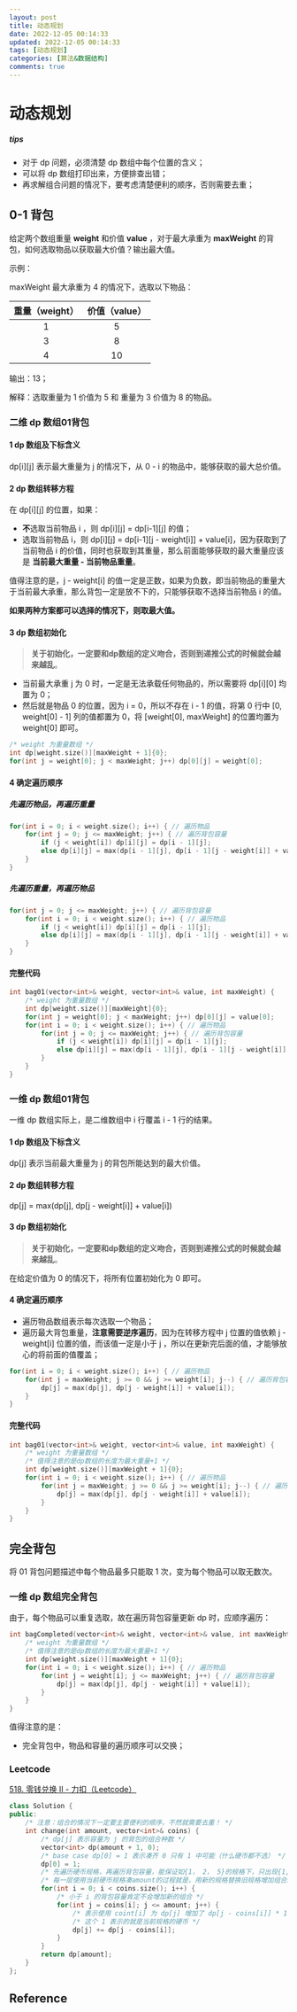 ```yaml
---
layout: post
title: 动态规划
date: 2022-12-05 00:14:33
updated: 2022-12-05 00:14:33
tags: [动态规划]
categories: [算法&数据结构]
comments: true
---
```


# 动态规划

##### tips

- 对于 dp 问题，必须清楚 dp 数组中每个位置的含义；
- 可以将 dp 数组打印出来，方便排查出错；
- 再求解组合问题的情况下，要考虑清楚便利的顺序，否则需要去重；

## 0-1 背包

给定两个数组重量 **weight** 和价值 **value** ，对于最大承重为 **maxWeight** 的背包，如何选取物品以获取最大价值？输出最大值。

示例：

maxWeight 最大承重为 4 的情况下，选取以下物品：

| 重量（weight） | 价值（value） |
| :------------: | :-----------: |
|       1        |       5       |
|       3        |       8       |
|       4        |      10       |

输出：13；

解释：选取重量为 1 价值为 5 和 重量为 3 价值为 8 的物品。

### 二维 dp 数组01背包

#### 1 dp 数组及下标含义

dp\[i][j] 表示最大重量为 j 的情况下，从 0 - i 的物品中，能够获取的最大总价值。

#### 2 dp 数组转移方程

在 dp\[i][j] 的位置，如果：

- **不**选取当前物品 i ，则 dp\[i][j] = dp\[i-1][j] 的值；
- 选取当前物品 i，则 dp\[i][j] = dp\[i-1][j - weight[i]] + value[i]，因为获取到了当前物品 i 的价值，同时也获取到其重量，那么前面能够获取的最大重量应该是 **当前最大重量 - 当前物品重量**。

值得注意的是，j - weight[i] 的值一定是正数，如果为负数，即当前物品的重量大于当前最大承重，那么背包一定是放不下的，只能够获取不选择当前物品 i 的值。

**如果两种方案都可以选择的情况下，则取最大值。**

#### 3 dp 数组初始化

> **关于初始化，一定要和dp数组的定义吻合，否则到递推公式的时候就会越来越乱**。

- 当前最大承重 j 为 0 时，一定是无法承载任何物品的，所以需要将 dp\[i][0] 均置为 0；
- 然后就是物品 0 的位置，因为 i = 0，所以不存在 i - 1 的值，将第 0 行中 [0, weight[0] - 1] 列的值都置为 0，将 [weight[0], maxWeight] 的位置均置为 weight[0] 即可。

```c++
/* weight 为重量数组 */
int dp[weight.size()][maxWeight + 1]{0};
for(int j = weight[0]; j < maxWeight; j++) dp[0][j] = weight[0];
```

#### 4 确定遍历顺序

##### 先遍历物品，再遍历重量

```c++
for(int i = 0; i < weight.size(); i++) { // 遍历物品
    for(int j = 0; j <= maxWeight; j++) { // 遍历背包容量
        if (j < weight[i]) dp[i][j] = dp[i - 1][j]; 
        else dp[i][j] = max(dp[i - 1][j], dp[i - 1][j - weight[i]] + value[i]);
    }
}
```

##### 先遍历重量，再遍历物品

```c++
for(int j = 0; j <= maxWeight; j++) { // 遍历背包容量
    for(int i = 0; i < weight.size(); i++) { // 遍历物品
        if (j < weight[i]) dp[i][j] = dp[i - 1][j];
        else dp[i][j] = max(dp[i - 1][j], dp[i - 1][j - weight[i]] + value[i]);
    }
}
```

#### 完整代码

```c++
int bag01(vector<int>& weight, vector<int>& value, int maxWeight) {
    /* weight 为重量数组 */
    int dp[weight.size()][maxWeight]{0};
    for(int j = weight[0]; j < maxWeight; j++) dp[0][j] = value[0];
    for(int i = 0; i < weight.size(); i++) { // 遍历物品
        for(int j = 0; j <= maxWeight; j++) { // 遍历背包容量
            if (j < weight[i]) dp[i][j] = dp[i - 1][j]; 
            else dp[i][j] = max(dp[i - 1][j], dp[i - 1][j - weight[i]] + value[i]);
        }
    }
}
```

### 一维 dp 数组01背包

一维 dp 数组实际上，是二维数组中 i 行覆盖 i - 1 行的结果。

#### 1 dp 数组及下标含义

dp[j] 表示当前最大重量为 j 的背包所能达到的最大价值。

#### 2 dp 数组转移方程

dp[j] = max(dp[j], dp[j - weight[i]] + value[i])

#### 3 dp 数组初始化

> **关于初始化，一定要和dp数组的定义吻合，否则到递推公式的时候就会越来越乱**。

在给定价值为 0 的情况下，将所有位置初始化为 0 即可。

#### 4 确定遍历顺序

- 遍历物品数组表示每次选取一个物品；
- 遍历最大背包重量，**注意需要逆序遍历**，因为在转移方程中 j 位置的值依赖 j - weight[i] 位置的值，而该值一定是小于 j ，所以在更新完后面的值，才能够放心的将前面的值覆盖；

```c++
for(int i = 0; i < weight.size(); i++) { // 遍历物品
    for(int j = maxWeight; j >= 0 && j >= weight[i]; j--) { // 遍历背包容量 
		dp[j] = max(dp[j], dp[j - weight[i]] + value[i]);
    }
}
```

####  完整代码

```c++
int bag01(vector<int>& weight, vector<int>& value, int maxWeight) {
    /* weight 为重量数组 */
    /* 值得注意的是dp数组的长度为最大重量+1 */
    int dp[weight.size()][maxWeight + 1]{0};
    for(int i = 0; i < weight.size(); i++) { // 遍历物品    
        for(int j = maxWeight; j >= 0 && j >= weight[i]; j--) { // 遍历背包容量         
        	dp[j] = max(dp[j], dp[j - weight[i]] + value[i]);    
        }
    }
}
```

## 完全背包

将 01 背包问题描述中每个物品最多只能取 1 次，变为每个物品可以取无数次。

### 一维 dp 数组完全背包

由于，每个物品可以重复选取，故在遍历背包容量更新 dp 时，应顺序遍历：

```c++
int bagCompleted(vector<int>& weight, vector<int>& value, int maxWeight) {
    /* weight 为重量数组 */
    /* 值得注意的是dp数组的长度为最大重量+1 */
    int dp[weight.size()][maxWeight + 1]{0};
    for(int i = 0; i < weight.size(); i++) { // 遍历物品    
        for(int j = weight[i]; j <= maxWeight; j++) { // 遍历背包容量         
        	dp[j] = max(dp[j], dp[j - weight[i]] + value[i]);    
        }
    }
}
```

值得注意的是：

- 完全背包中，物品和容量的遍历顺序可以交换；

### Leetcode

[518. 零钱兑换 II - 力扣（Leetcode）](https://leetcode.cn/problems/coin-change-ii/)

```c++
class Solution {
public:
    /* 注意：组合的情况下一定要主要便利的顺序，不然就需要去重！ */
    int change(int amount, vector<int>& coins) {
        /* dp[j] 表示容量为 j 的背包的组合种数 */
        vector<int> dp(amount + 1, 0);
        /* base case dp[0] = 1 表示凑齐 0 只有 1 中可能（什么硬币都不选） */
        dp[0] = 1;
        /* 先遍历硬币规格，再遍历背包容量，能保证如{1， 2， 5}的规格下，只出现{1, 2}，而不会出现{2,1} */
        /* 每一层使用当前硬币规格凑amount的过程就是，用新的规格替换旧规格增加组合的方式 */
        for(int i = 0; i < coins.size(); i++) {
            /* 小于 i 的背包容量肯定不会增加新的组合 */
            for(int j = coins[i]; j <= amount; j++) {
                /* 表示使用 coint[i] 为 dp[j] 增加了 dp[j - coins[i]] * 1 种组合 */
                /* 这个 1 表示的就是当前规格的硬币 */
                dp[j] += dp[j - coins[i]];
            }
        }
        return dp[amount];
    }
};
```

## Reference 